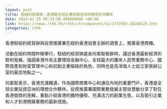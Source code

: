 ```yaml
---
layout: post
title: 駐紐約經貿辦：香港是全球企業投資亞洲的理想合作夥伴
date: 2024-01-25 09:34:08.000000000 +08:00
link: https://news.rthk.hk/rthk/ch/component/k2/1737693-20240125.htm
categories: rthk
---
```


香港駐紐約經貿辦與投資推廣署在紐約香港協會主辦的酒會上，推廣香港商機。

活動在紐約時間昨晚舉行，駐紐約經貿辦處長何美智致辭時，講述香港最新經濟形勢和發展，強調香港作為主要環球金融中心、全球最大的離岸人民幣業務中心、國際資產和財富管理中心和初創企業樞紐的角色，同時也是高淨值人士設立家族辦公室的最佳地點之一。
 
何美智表示，香港充滿機遇，作為國際商業中心和通往內地的重要門戶，香港是全球企業投資亞洲的理想合作夥伴。投資推廣署國際業務發展主管徐慧敏分享了對在香港營商的見解，重點介紹香港的獨特優勢、充滿活力的創業生態，以及吸引企業和人才到港開展業務的最新措施。
